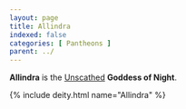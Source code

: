 ```yaml
---
layout: page
title: Allindra
indexed: false
categories: [ Pantheons ]
parent: ../
---
```

**Allindra** is the [Unscathed](../the_unscathed.html) **Goddess of Night**. 

{% include deity.html name="Allindra" %}
